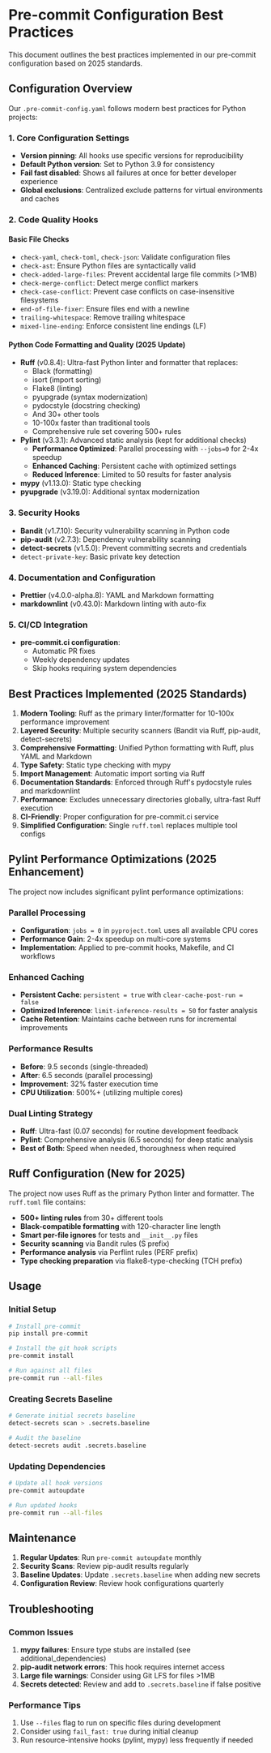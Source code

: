 # Pre-commit Configuration Best Practices

This document outlines the best practices implemented in our pre-commit configuration based on 2025 standards.

## Configuration Overview

Our `.pre-commit-config.yaml` follows modern best practices for Python projects:

### 1. **Core Configuration Settings**

- **Version pinning**: All hooks use specific versions for reproducibility
- **Default Python version**: Set to Python 3.9 for consistency
- **Fail fast disabled**: Shows all failures at once for better developer experience
- **Global exclusions**: Centralized exclude patterns for virtual environments and caches

### 2. **Code Quality Hooks**

#### Basic File Checks

- `check-yaml`, `check-toml`, `check-json`: Validate configuration files
- `check-ast`: Ensure Python files are syntactically valid
- `check-added-large-files`: Prevent accidental large file commits (>1MB)
- `check-merge-conflict`: Detect merge conflict markers
- `check-case-conflict`: Prevent case conflicts on case-insensitive filesystems
- `end-of-file-fixer`: Ensure files end with a newline
- `trailing-whitespace`: Remove trailing whitespace
- `mixed-line-ending`: Enforce consistent line endings (LF)

#### Python Code Formatting and Quality (2025 Update)

- **Ruff** (v0.8.4): Ultra-fast Python linter and formatter that replaces:
  - Black (formatting)
  - isort (import sorting)
  - Flake8 (linting)
  - pyupgrade (syntax modernization)
  - pydocstyle (docstring checking)
  - And 30+ other tools
  - 10-100x faster than traditional tools
  - Comprehensive rule set covering 500+ rules
- **Pylint** (v3.3.1): Advanced static analysis (kept for additional checks)
  - **Performance Optimized**: Parallel processing with `--jobs=0` for 2-4x speedup
  - **Enhanced Caching**: Persistent cache with optimized settings
  - **Reduced Inference**: Limited to 50 results for faster analysis
- **mypy** (v1.13.0): Static type checking
- **pyupgrade** (v3.19.0): Additional syntax modernization

### 3. **Security Hooks**

- **Bandit** (v1.7.10): Security vulnerability scanning in Python code
- **pip-audit** (v2.7.3): Dependency vulnerability scanning
- **detect-secrets** (v1.5.0): Prevent committing secrets and credentials
- `detect-private-key`: Basic private key detection

### 4. **Documentation and Configuration**

- **Prettier** (v4.0.0-alpha.8): YAML and Markdown formatting
- **markdownlint** (v0.43.0): Markdown linting with auto-fix

### 5. **CI/CD Integration**

- **pre-commit.ci configuration**:
  - Automatic PR fixes
  - Weekly dependency updates
  - Skip hooks requiring system dependencies

## Best Practices Implemented (2025 Standards)

1. **Modern Tooling**: Ruff as the primary linter/formatter for 10-100x performance improvement
2. **Layered Security**: Multiple security scanners (Bandit via Ruff, pip-audit, detect-secrets)
3. **Comprehensive Formatting**: Unified Python formatting with Ruff, plus YAML and Markdown
4. **Type Safety**: Static type checking with mypy
5. **Import Management**: Automatic import sorting via Ruff
6. **Documentation Standards**: Enforced through Ruff's pydocstyle rules and markdownlint
7. **Performance**: Excludes unnecessary directories globally, ultra-fast Ruff execution
8. **CI-Friendly**: Proper configuration for pre-commit.ci service
9. **Simplified Configuration**: Single `ruff.toml` replaces multiple tool configs

## Pylint Performance Optimizations (2025 Enhancement)

The project now includes significant pylint performance optimizations:

### **Parallel Processing**

- **Configuration**: `jobs = 0` in `pyproject.toml` uses all available CPU cores
- **Performance Gain**: 2-4x speedup on multi-core systems
- **Implementation**: Applied to pre-commit hooks, Makefile, and CI workflows

### **Enhanced Caching**

- **Persistent Cache**: `persistent = true` with `clear-cache-post-run = false`
- **Optimized Inference**: `limit-inference-results = 50` for faster analysis
- **Cache Retention**: Maintains cache between runs for incremental improvements

### **Performance Results**

- **Before**: 9.5 seconds (single-threaded)
- **After**: 6.5 seconds (parallel processing)
- **Improvement**: 32% faster execution time
- **CPU Utilization**: 500%+ (utilizing multiple cores)

### **Dual Linting Strategy**

- **Ruff**: Ultra-fast (0.07 seconds) for routine development feedback
- **Pylint**: Comprehensive analysis (6.5 seconds) for deep static analysis
- **Best of Both**: Speed when needed, thoroughness when required

## Ruff Configuration (New for 2025)

The project now uses Ruff as the primary Python linter and formatter. The `ruff.toml` file contains:

- **500+ linting rules** from 30+ different tools
- **Black-compatible formatting** with 120-character line length
- **Smart per-file ignores** for tests and `__init__.py` files
- **Security scanning** via Bandit rules (S prefix)
- **Performance analysis** via Perflint rules (PERF prefix)
- **Type checking preparation** via flake8-type-checking (TCH prefix)

## Usage

### Initial Setup

```bash
# Install pre-commit
pip install pre-commit

# Install the git hook scripts
pre-commit install

# Run against all files
pre-commit run --all-files
```

### Creating Secrets Baseline

```bash
# Generate initial secrets baseline
detect-secrets scan > .secrets.baseline

# Audit the baseline
detect-secrets audit .secrets.baseline
```

### Updating Dependencies

```bash
# Update all hook versions
pre-commit autoupdate

# Run updated hooks
pre-commit run --all-files
```

## Maintenance

1. **Regular Updates**: Run `pre-commit autoupdate` monthly
2. **Security Scans**: Review pip-audit results regularly
3. **Baseline Updates**: Update `.secrets.baseline` when adding new secrets
4. **Configuration Review**: Review hook configurations quarterly

## Troubleshooting

### Common Issues

1. **mypy failures**: Ensure type stubs are installed (see additional_dependencies)
2. **pip-audit network errors**: This hook requires internet access
3. **Large file warnings**: Consider using Git LFS for files >1MB
4. **Secrets detected**: Review and add to `.secrets.baseline` if false positive

### Performance Tips

1. Use `--files` flag to run on specific files during development
2. Consider using `fail_fast: true` during initial cleanup
3. Run resource-intensive hooks (pylint, mypy) less frequently if needed

